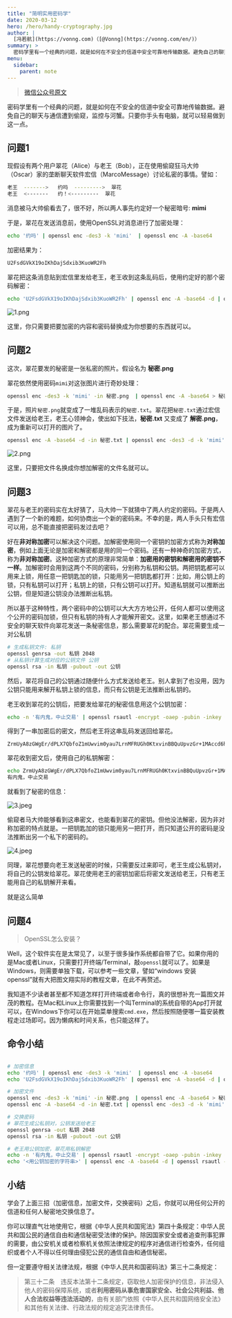 ```yaml
---
title: "简明实用密码学"
date: 2020-03-12
hero: /hero/handy-cryptography.jpg
author: |
  [冯若航](https://vonng.com)（[@Vonng](https://vonng.com/en/)）
summary: >
  密码学里有一个经典的问题，就是如何在不安全的信道中安全可靠地传输数据。避免自己的聊天与通信遭到偷窥，监控与河蟹。只要你手头有电脑，就可以轻易做到这一点。
menu:
  sidebar:
    parent: note
---
```


> [微信公众号原文](https://mp.weixin.qq.com/s/zUu5PlN_Kzd2-RS10R7wMw)



密码学里有一个经典的问题，就是如何在不安全的信道中安全可靠地传输数据。避免自己的聊天与通信遭到偷窥，监控与河蟹。只要你手头有电脑，就可以轻易做到这一点。

## 问题1

现假设有两个用户翠花（Alice）与老王（Bob），正在使用偷窥狂马大帅（Oscar）家的垄断聊天软件宏信（MarcoMessage）讨论私密的事情。譬如：

```bash
老王  ------->   约吗  --------->  翠花
老王  <-------   约！<---------  翠花
```

消息被马大帅偷看去了，很不好，所以两人事先约定好一个秘密暗号: **mimi**

于是，翠花在发送消息前，使用OpenSSL对消息进行了加密处理：

```bash
echo '约吗' | openssl enc -des3 -k 'mimi'  | openssl enc -A -base64
```

加密结果为：

```bash
U2FsdGVkX19oIKhDajSdxib3KuoWR2Fh
```

翠花把这条消息贴到宏信里发给老王，老王收到这条乱码后，使用约定好的那个密码解密：

```bash
echo 'U2FsdGVkX19oIKhDajSdxib3KuoWR2Fh' | openssl enc -A -base64 -d | openssl enc -des3 -d -k 'mimi'
```


![1.png](1.png)

这里，你只需要把要加密的内容和密码替换成为你想要的东西就可以。

 

## 问题2

这次，翠花要发的秘密是一张私密的照片。假设名为 **秘密.png**

翠花依然使用密码`mimi`对这张图片进行奇妙处理：

```bash
openssl enc -des3 -k 'mimi' -in 秘密.png  | openssl enc -A -base64 > 秘密.txt
```

于是，照片`秘密.png`就变成了一堆乱码表示的`秘密.txt`。翠花把`秘密.txt`通过宏信文件发送给老王，老王心领神会，使出如下技法，**秘密.txt** 又变成了 **解密.png**，成为重新可以打开的图片了。

```bash
openssl enc -A -base64 -d -in 秘密.txt | openssl enc -des3 -d -k 'mimi' > 解密.png
```

![2.png](2.png)

这里，只要把文件名换成你想加解密的文件名就可以。

 

## 问题3

翠花与老王的密码实在太好猜了，马大帅一下就猜中了两人约定的密码。于是两人遇到了一个新的难题，如何协商出一个新的密码来。不幸的是，两人手头只有宏信可以用，总不能直接把密码发过去吧？

好在**非对称加密**可以解决这个问题。加解密使用同一个密钥的加密方式称为**对称加密**，例如上面无论是加密和解密都是用的同一个密码。还有一种神奇的加密方式，称为**非对称加密**。这种加密方式的原理非常简单：**加密用的密钥和解密用的密钥不一样**。加解密时会用到这两个不同的密码，分别称为私钥和公钥。两把钥匙都可以用来上锁，用任意一把钥匙加的锁，只能用另一把钥匙都打开：比如，用公钥上的锁，只有私钥可以打开；私钥上的锁，只有公钥可以打开。知道私钥就可以推断出公钥，但是知道公钥没办法推断出私钥。

所以基于这种特性，两个密码中的公钥可以大大方方地公开，任何人都可以使用这个公开的密码加锁，但只有私钥的持有人才能解开密文。这里，如果老王想通过不安全的聊天软件向翠花发送一条秘密信息，那么需要翠花的配合。翠花需要生成一对公私钥

```bash
# 生成私钥文件: 私钥
openssl genrsa -out 私钥 2048
# 从私钥计算生成对应的公钥文件 公钥
openssl rsa -in 私钥 -pubout -out 公钥
```

然后，翠花将自己的公钥通过随便什么方式发送给老王。别人拿到了也没用，因为公钥只能用来解开私钥上锁的信息，而只有公钥是无法推断出私钥的。

老王收到翠花的公钥后，把要发给翠花的秘密信息用这个公钥加密：

```bash
echo -n '有内鬼，中止交易' | openssl rsautl -encrypt -oaep -pubin -inkey 公钥 | openssl enc -A -base64
```

得到了一串加密后的密文，然后老王将这串乱码发送回给翠花。

```
ZrmUyA8zGWgEr/dPLX7QbfoZ1mUwvim0yau7LrnMFRUGh0KtxvinBBQuUpvzGr+1MAccd6hFDQPJ/CwHnlM3Kk2Da8g1SCR+CU8EReQ+CBLdbfvFXw4pjScMKsuubgY77jTKpkZQXcLnIM7DOZueEevASTX/+/J++W5IPgUhVIEiqX1tn63bVD6Jv3b7knWovv+mT97liqx8dV+JLgNvpm8/F05SGCInKZ9m7bXga3bxg/SfcI38VNKVpJnBph2gTgv0ZlFHKDxR2tFMfCfQgD2lrWaxlTdAx1QDtn1ter2whDXmazm/rUR07YvpQjBbboB2+fq5Kp44/buvj16Ksw==
```

翠花收到密文后，使用自己的私钥解密：

```bash
echo ZrmUyA8zGWgEr/dPLX7QbfoZ1mUwvim0yau7LrnMFRUGh0KtxvinBBQuUpvzGr+1MAccd6hFDQPJ/CwHnlM3Kk2Da8g1SCR+CU8EReQ+CBLd|bfvFXw4pjScMKsuubgY77jTKpkZQXcLnIM7DOZueEevASTX/+/J++W5IPgUhVIEiX1tn63bVD6Jv3b7knWovv+mT97liqx8dV+JLgNvpm8/F05SGCInKZ9m7bXga3bxg/SfcI38VNKVpJnBph2gTgv0ZlFHKDxR2tFMfCfQgD2lrWaxlTdAx|1QDtn1ter2whDXmazm/rUR07YvpQjBbboB2+fq5Kp44/buvj16Ksw== | openssl enc -A -base64 -d | openssl rsautl -decrypt -oaep -inkey 私钥
有内鬼，中止交易
```

就看到了秘密的信息：

![3.jpeg](3.jpeg)

偷窥者马大帅能够看到这串密文，也能看到翠花的密钥。但他没法解密，因为非对称加密的特点就是。一把钥匙加的锁只能用另一把打开，而只知道公开的密码是没法推断出另一个私下的密码的。

![4.jpeg](4.jpeg)

同理，翠花想要向老王发送秘密的时候，只需要反过来即可，老王生成公私钥对，将自己的公钥发给翠花。翠花使用老王的密钥加密后将密文发送给老王，只有老王能用自己的私钥解开来看。

就是这么简单

 

## 问题4

> OpenSSL怎么安装？

Well，这个软件实在是太常见了，以至于很多操作系统都自带了它。如果你用的是Mac或者Linux，只需要打开终端/Terminal，敲`openssl`就可以了。如果是Windows，则需要单独下载，可以参考一些文章，譬如“windows 安装openssl”就有大把图文翔实际的教程文章，在此不再赘述。

我知道不少读者甚至都不知道怎样打开终端或者命令行，真的很想补充一篇图文并茂的教程。在Mac和Linux上你需要找到一个叫Terminal的系统自带的App打开就可以，在Windows下你可以在开始菜单搜索`cmd.exe`，然后按照随便哪一篇安装教程走过场即可。因为懒病和时间关系，也只能这样了。





## 命令小结

```bash

# 加密信息
echo '约吗' | openssl enc -des3 -k 'mimi'  | openssl enc -A -base64
echo 'U2FsdGVkX19oIKhDajSdxib3KuoWR2Fh' | openssl enc -A -base64 -d | openssl enc -des3 -d -k 'mimi'

# 加密文件
openssl enc -des3 -k 'mimi' -in 秘密.png  | openssl enc -A -base64 > 秘密.txt
openssl enc -A -base64 -d -in 秘密.txt | openssl enc -des3 -d -k 'mimi' > 解密.png

# 交换密码
# 翠花生成公私钥对，公钥发送给老王
openssl genrsa -out 私钥 2048
openssl rsa -in 私钥 -pubout -out 公钥

# 老王用公钥加密，翠花用私钥解密
echo -n '有内鬼，中止交易' | openssl rsautl -encrypt -oaep -pubin -inkey 公钥 | openssl enc -A -base64
echo '<用公钥加密的字符串>' | openssl enc -A -base64 -d | openssl rsautl -decrypt -oaep -inkey 私钥
```





## 小结

学会了上面三招（加密信息，加密文件，交换密码）之后，你就可以用任何公开的信道和任何人秘密地交换信息了。

你可以理直气壮地使用它，根据《中华人民共和国宪法》第四十条规定：中华人民共和国公民的通信自由和通信秘密受法律的保护。除因国家安全或者追查刑事犯罪的需要，由公安机关或者检察机关依照法律规定的程序对通信进行检查外，任何组织或者个人不得以任何理由侵犯公民的通信自由和通信秘密。

但一定要遵守相关法律法规，根据《中华人民共和国密码法》第三十二条规定：

> 第三十二条　违反本法第十二条规定，窃取他人加密保护的信息，非法侵入他人的密码保障系统，或者**利用密码从事危害国家安全、社会公共利益、他人合法权益等违法活动的**，由有关部门依照《中华人民共和国网络安全法》和其他有关法律、行政法规的规定追究法律责任。
